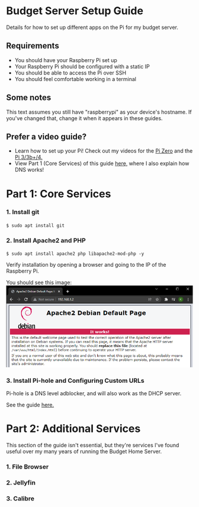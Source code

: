 # Budget Server Setup Guide

Details for how to set up different apps on the Pi for my budget server.

## Requirements
* You should have your Raspberry Pi set up
* Your Raspberry Pi should be configured with a static IP
* You should be able to access the Pi over SSH
* You should feel comfortable working in a terminal

## Some notes
This text assumes you still have "raspberrypi" as your device's hostname. If you've changed that, change it when it appears in these guides.

## Prefer a video guide?
- Learn how to set up your Pi! Check out my videos for the [Pi Zero](https://youtu.be/2vqEQVoK58M) and the [Pi 3/3b+/4.](https://youtu.be/vCw9wKQp4lU)
- View Part 1 (Core Services) of this guide [here,](https://youtu.be/Iou4qwLkyzs) where I also explain how DNS works!

# Part 1: Core Services

### 1. Install git

 `$ sudo apt install git`

### 2. Install Apache2 and PHP

 `$ sudo apt install apache2 php libapache2-mod-php -y`

Verify installation by opening a browser and going to the IP of the Raspberry Pi.

You should see this image:   
![apache2-default.png][logo]

[logo]: images/apache2-default.png "Apache 2 Default Page"

### 3. Install Pi-hole and Configuring Custom URLs

Pi-hole is a DNS level adblocker, and will also work as the DHCP server.

See the guide [here.](Pi-hole.md)

# Part 2: Additional Services
This section of the guide isn't essential, but they're services I've found useful over my many years of running the Budget Home Server.

### 1. File Browser

### 2. Jellyfin

### 3. Calibre
